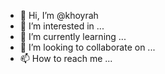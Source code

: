 - 👋 Hi, I’m @khoyrah
- 👀 I’m interested in ...
- 🌱 I’m currently learning ...
- 💞️ I’m looking to collaborate on ...
- 📫 How to reach me ...

<!---
khoyrah/khoyrah is a ✨ special ✨ repository because its `README.md` (this file) appears on your GitHub profile.
You can click the Preview link to take a look at your changes.
--->
